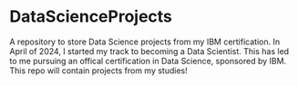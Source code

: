 # DataScienceProjects
A repository to store Data Science projects from my IBM certification.
In April of 2024, I started my track to becoming a Data Scientist. This has led to me pursuing an offical certification in Data Science, sponsored by IBM.
This repo will contain projects from my studies!
